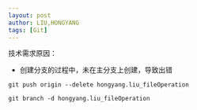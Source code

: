 ```yaml
---
layout: post
author: LIU,HONGYANG
tags: [Git]
---
```




技术需求原因：

 - 创建分支的过程中，未在主分支上创建，导致出错

   

```
git push origin --delete hongyang.liu_fileOperation
```



````
git branch -d hongyang.liu_fileOperation
````

